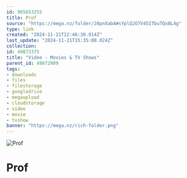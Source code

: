 ```yaml
---
id: 905653255
title: Prof
source: "https://mega.nz/folder/J8pnXabA#sYplQJO7V45ITbuTQx8L4g"
type: link
created: "2024-11-21T12:46:30.914Z"
last_update: "2024-11-21T15:35:08.024Z"
collection:
id: 49873375
title: "Video - Movies & TV Shows"
parent_id: 49872909
tags:
- downloads
- files
- filestorage
- googledrive
- megaupload
- cloudstorage
- video
- movie
- tvshow
banner: "https://mega.nz/rich-folder.png"
---
```


![Prof](https://mega.nz/rich-folder.png)

# Prof

